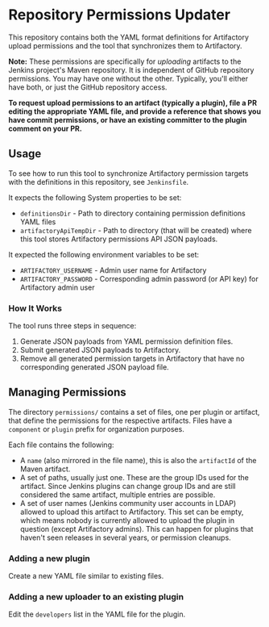 Repository Permissions Updater
==============================

This repository contains both the YAML format definitions for Artifactory upload permissions and the tool that synchronizes them to Artifactory.

**Note:** These permissions are specifically for _uploading_ artifacts to the Jenkins project's Maven repository. It is independent of GitHub repository permissions. You may have one without the other. Typically, you'll either have both, or just the GitHub repository access.

**To request upload permissions to an artifact (typically a plugin), file a PR editing the appropriate YAML file, and provide a reference that shows you have commit permissions, or have an existing committer to the plugin comment on your PR.**

Usage
-----

To see how to run this tool to synchronize Artifactory permission targets with the definitions in this repository, see `Jenkinsfile`.

It expects the following System properties to be set:

- `definitionsDir` - Path to directory containing permission definitions YAML files
- `artifactoryApiTempDir` - Path to directory (that will be created) where this tool stores Artifactory permissions API JSON payloads.

It expected the following environment variables to be set:

- `ARTIFACTORY_USERNAME` - Admin user name for Artifactory
- `ARTIFACTORY_PASSWORD` - Corresponding admin password (or API key) for Artifactory admin user

### How It Works

The tool runs three steps in sequence:

1. Generate JSON payloads from YAML permission definition files.
2. Submit generated JSON payloads to Artifactory.
3. Remove all generated permission targets in Artifactory that have no corresponding generated JSON payload file.

Managing Permissions
--------------------

The directory `permissions/` contains a set of files, one per plugin or artifact, that define the permissions for the respective artifacts. Files have a `component` or `plugin` prefix for organization purposes.

Each file contains the following:

- A `name` (also mirrored in the file name), this is also the `artifactId` of the Maven artifact.
- A set of paths, usually just one. These are the group IDs used for the artifact. Since Jenkins plugins can change group IDs and are still considered the same artifact, multiple entries are possible.
- A set of user names (Jenkins community user accounts in LDAP) allowed to upload this artifact to Artifactory. This set can be empty, which means nobody is currently allowed to upload the plugin in question (except Artifactory admins). This can happen for plugins that haven't seen releases in several years, or permission cleanups.

### Adding a new plugin

Create a new YAML file similar to existing files.

### Adding a new uploader to an existing plugin

Edit the `developers` list in the YAML file for the plugin.
